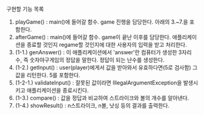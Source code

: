 구현할 기능 목록
1. playGame() : 
main()에 들어갈 함수. game 진행을 담당한다. 아래의 3.~7.을 포함한다.
2. afterGame() :
main()에 들어갈 함수. game이 끝난 이후를 담당한다. 애플리케이션을 종료할 것인지 regame할 것인지에 대한 사용자의 입력을 받고 처리한다.
3. (1-1.) genAnswer() :
이 애플리케이션에서 'answer'란 컴퓨터가 생성한 3자리 수, 즉 숫자야구게임의 정답을 말한다. 정답이 되는 난수를 생성한다.
4. (1-2.) getInput() :
user(player)에게서 값을 받아와서 유효하다면(5로 검사함) 그 값을 리턴한다. 5를 포함한다.
5. (1-2-1.) validateInput() :
잘못된 값이라면 IllegalArgumentException을 발생시키고 애플리케이션을 종료시킨다.
6. (1-3.) compare() :
값을 정답과 비교하여 스트라이크와 볼의 개수를 알아낸다.
7. (1-4.) showResult() :
n스트라이크, n볼, 낫싱 등의 결과를 출력한다.